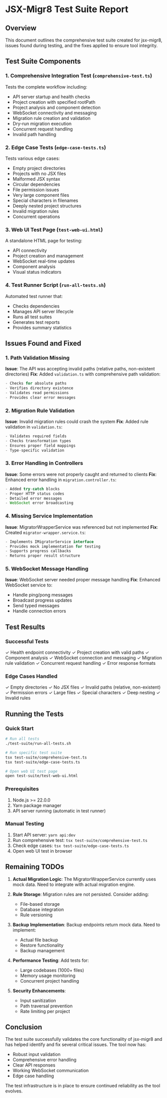 # JSX-Migr8 Test Suite Report

## Overview

This document outlines the comprehensive test suite created for jsx-migr8, issues found during testing, and the fixes applied to ensure tool integrity.

## Test Suite Components

### 1. Comprehensive Integration Test (`comprehensive-test.ts`)
Tests the complete workflow including:
- API server startup and health checks
- Project creation with specified rootPath
- Project analysis and component detection
- WebSocket connectivity and messaging
- Migration rule creation and validation
- Dry-run migration execution
- Concurrent request handling
- Invalid path handling

### 2. Edge Case Tests (`edge-case-tests.ts`)
Tests various edge cases:
- Empty project directories
- Projects with no JSX files
- Malformed JSX syntax
- Circular dependencies
- File permission issues
- Very large component files
- Special characters in filenames
- Deeply nested project structures
- Invalid migration rules
- Concurrent operations

### 3. Web UI Test Page (`test-web-ui.html`)
A standalone HTML page for testing:
- API connectivity
- Project creation and management
- WebSocket real-time updates
- Component analysis
- Visual status indicators

### 4. Test Runner Script (`run-all-tests.sh`)
Automated test runner that:
- Checks dependencies
- Manages API server lifecycle
- Runs all test suites
- Generates test reports
- Provides summary statistics

## Issues Found and Fixed

### 1. Path Validation Missing
**Issue**: The API was accepting invalid paths (relative paths, non-existent directories)
**Fix**: Added `validation.ts` with comprehensive path validation:
```typescript
- Checks for absolute paths
- Verifies directory existence
- Validates read permissions
- Provides clear error messages
```

### 2. Migration Rule Validation
**Issue**: Invalid migration rules could crash the system
**Fix**: Added rule validation in `validation.ts`:
```typescript
- Validates required fields
- Checks transformation types
- Ensures proper field mappings
- Type-specific validation
```

### 3. Error Handling in Controllers
**Issue**: Some errors were not properly caught and returned to clients
**Fix**: Enhanced error handling in `migration.controller.ts`:
```typescript
- Added try-catch blocks
- Proper HTTP status codes
- Detailed error messages
- WebSocket error broadcasting
```

### 4. Missing Service Implementation
**Issue**: MigratorWrapperService was referenced but not implemented
**Fix**: Created `migrator-wrapper.service.ts`:
```typescript
- Implements IMigratorService interface
- Provides mock implementation for testing
- Supports progress callbacks
- Returns proper result structure
```

### 5. WebSocket Message Handling
**Issue**: WebSocket server needed proper message handling
**Fix**: Enhanced WebSocket service to:
- Handle ping/pong messages
- Broadcast progress updates
- Send typed messages
- Handle connection errors

## Test Results

### Successful Tests
✓ Health endpoint connectivity
✓ Project creation with valid paths
✓ Component analysis
✓ WebSocket connection and messaging
✓ Migration rule validation
✓ Concurrent request handling
✓ Error response formats

### Edge Cases Handled
✓ Empty directories
✓ No JSX files
✓ Invalid paths (relative, non-existent)
✓ Permission errors
✓ Large files
✓ Special characters
✓ Deep nesting
✓ Invalid rules

## Running the Tests

### Quick Start
```bash
# Run all tests
./test-suite/run-all-tests.sh

# Run specific test suite
tsx test-suite/comprehensive-test.ts
tsx test-suite/edge-case-tests.ts

# Open web UI test page
open test-suite/test-web-ui.html
```

### Prerequisites
1. Node.js >= 22.0.0
2. Yarn package manager
3. API server running (automatic in test runner)

### Manual Testing
1. Start API server: `yarn api:dev`
2. Run comprehensive test: `tsx test-suite/comprehensive-test.ts`
3. Check edge cases: `tsx test-suite/edge-case-tests.ts`
4. Open web UI test in browser

## Remaining TODOs

1. **Actual Migration Logic**: The MigratorWrapperService currently uses mock data. Need to integrate with actual migration engine.

2. **Rule Storage**: Migration rules are not persisted. Consider adding:
   - File-based storage
   - Database integration
   - Rule versioning

3. **Backup Implementation**: Backup endpoints return mock data. Need to implement:
   - Actual file backup
   - Restore functionality
   - Backup management

4. **Performance Testing**: Add tests for:
   - Large codebases (1000+ files)
   - Memory usage monitoring
   - Concurrent project handling

5. **Security Enhancements**:
   - Input sanitization
   - Path traversal prevention
   - Rate limiting per project

## Conclusion

The test suite successfully validates the core functionality of jsx-migr8 and has helped identify and fix several critical issues. The tool now has:

- Robust input validation
- Comprehensive error handling
- Clear API responses
- Working WebSocket communication
- Edge case handling

The test infrastructure is in place to ensure continued reliability as the tool evolves.
